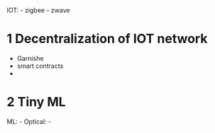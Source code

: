 IOT:
    - zigbee
    - zwave

# 1 Decentralization of IOT network

- Garnishe
- smart contracts
-

# 2 Tiny ML

ML:
    -
Optical:
    -

#
